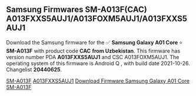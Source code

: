 <h2>Samsung Firmwares SM-A013F(CAC) A013FXXS5AUJ1/A013FOXM5AUJ1/A013FXXS5AUJ1</h2>
Download the Samsung firmware for the ✅ <strong>Samsung Galaxy A01 Core </strong> ⭐ <strong>SM-A013F</strong> with product code <strong>CAC</strong> <strong> from Uzbekistan</strong>. This firmware has version number PDA <strong>A013FXXS5AUJ1</strong> and CSC A013FOXM5AUJ1. The operating system of this firmware is Android Q , with build date 2021-10-26. Changelist <strong>20440625</strong>.


[SM-A013F](https://samfirm.shop/samsung/model/SM-A013F)
[A013FXXS5AUJ1](https://samfirm.shop/samsung/pda/A013FXXS5AUJ1)
[Download Firmware Samsung Galaxy A01 Core SM-A013F](https://samfirm.shop/samsung/firmware/468460)

